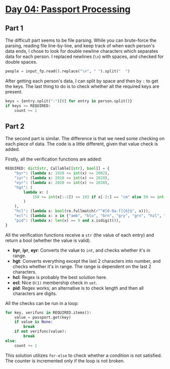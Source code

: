 # [Day 04: Passport Processing](https://adventofcode.com/2020/day/4)

## Part 1

The difficult part seems to be file parsing. While you can brute-force the parsing,
reading file line-by-line, and keep track of when each person's data ends, I chose
to look for double newline characters which separates data for each person. I
replaced newlines (`\n`) with spaces, and checked for double spaces.

```py
people = input_fp.read().replace("\n", " ").split("  ")
```

After getting each person's data, I can split by space and then by `:` to get the
keys. The last thing to do is to check whether all the required keys are present.

```py
keys = {entry.split(":")[0] for entry in person.split()}
if keys >= REQUIRED:
    count += 1
```

## Part 2

The second part is similar. The difference is that we need some checking on each
piece of data. The code is a little different, given that value check is added.

Firstly, all the verification functions are added:

```py
REQUIRED: dict[str, Callable[[str], bool]] = {
    "byr": (lambda x: 1920 <= int(x) <= 2002),
    "iyr": (lambda x: 2010 <= int(x) <= 2020),
    "eyr": (lambda x: 2020 <= int(x) <= 2030),
    "hgt": (
        lambda x: (
            150 <= int(x[:-2]) <= 193 if x[-2:] == "cm" else 59 <= int(x[:-2]) <= 76
        )
    ),
    "hcl": (lambda x: bool(re.fullmatch(r"^#[0-9a-f]{6}$", x))),
    "ecl": (lambda x: x in {"amb", "blu", "brn", "gry", "grn", "hzl", "oth"}),
    "pid": (lambda x: len(x) == 9 and x.isdigit()),
}
```

All the verification functions receive a `str` (the value of each entry) and return
a bool (whether the value is valid).

* **byr**, **iyr**, **eyr**: Converts the value to `int`, and checks whether it's
  in range.
* **hgt**: Converts everything except the last 2 characters into number, and checks
  whether it's in range. The range is dependent on the last 2 characters.
* **hcl**: Regex is probably the best solution here.
* **ecl**: Nice `O(1)` membership check in `set`.
* **pid**: Regex works; an alternative is to check length and then all characters
  are digits.

All the checks can be run in a loop:

```py
for key, verifunc in REQUIRED.items():
    value = passport.get(key)
    if value is None:
        break
    if not verifunc(value):
        break
else:
    count += 1
```

This solution utilizes `for-else` to check whether a condition is not satisfied.
The counter is incremented only if the loop is not broken.
